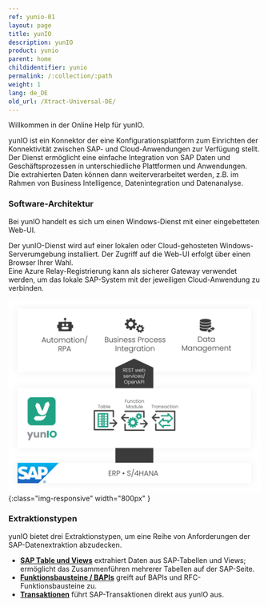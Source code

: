 ```yaml
---
ref: yunio-01
layout: page
title: yunIO
description: yunIO
product: yunio
parent: home
childidentifier: yunio
permalink: /:collection/:path
weight: 1
lang: de_DE
old_url: /Xtract-Universal-DE/
---
```


Willkommen in der Online Help für yunIO. 

yunIO ist ein Konnektor der eine Konfigurationsplattform zum Einrichten der Konnektivität zwischen SAP- und Cloud-Anwendungen zur Verfügung stellt.<br>
Der Dienst ermöglicht eine einfache Integration von SAP Daten und Geschäftsprozessen in unterschiedliche Plattformen und Anwendungen.<br>
Die extrahierten Daten können dann weiterverarbeitet werden, z.B. im Rahmen von Business Intelligence, Datenintegration und Datenanalyse. 

### Software-Architektur 

Bei yunIO handelt es sich um einen Windows-Dienst mit einer eingebetteten Web-UI.<br>

Der yunIO-Dienst wird auf einer lokalen oder Cloud-gehosteten Windows-Serverumgebung installiert. Der Zugriff auf die Web-UI erfolgt über einen Browser Ihrer Wahl.<br>
Eine Azure Relay-Registrierung kann als sicherer Gateway verwendet werden, um das lokale SAP-System mit der jeweiligen Cloud-Anwendung zu verbinden.

![yunIO-Components](/img/content/yunio/theobald-software_architecture_yunio.png){:class="img-responsive" width="800px" }

### Extraktionstypen

yunIO bietet drei Extraktionstypen, um eine Reihe von Anforderungen der SAP-Datenextraktion abzudecken.

- [**SAP Table und Views**](./table) extrahiert Daten aus SAP-Tabellen und Views; ermöglicht das Zusammenführen mehrerer Tabellen auf der SAP-Seite.
- [**Funktionsbausteine / BAPIs**](./bapis-und-funktionsbausteine) greift auf BAPIs und RFC-Funktionsbausteine zu.
- [**Transaktionen**](./transactions) führt SAP-Transaktionen direkt aus yunIO aus.

